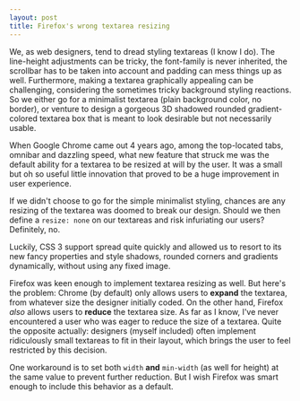 ```yaml
---
layout: post
title: Firefox's wrong textarea resizing
---
```


We, as web designers, tend to dread styling textareas (I know I do). The line-height adjustments can be tricky, the font-family is never inherited, the scrollbar has to be taken into account and padding can mess things up as well. Furthermore, making a textarea graphically appealing can be challenging, considering the sometimes tricky background styling reactions. So we either go for a minimalist textarea (plain background color, no border), or venture to design a gorgeous 3D shadowed rounded gradient-colored textarea box that is meant to look desirable but not necessarily usable.

When Google Chrome came out 4 years ago, among the top-located tabs, omnibar and dazzling speed, what new feature that struck me was the default ability for a textarea to be resized at will by the user. It was a small but oh so useful little innovation that proved to be a huge improvement in user experience.

If we didn't choose to go for the simple minimalist styling, chances are any resizing of the textarea was doomed to break our design. Should we then define a <code>resize: none</code> on our textareas and risk infuriating our users? Definitely, no.

Luckily, CSS 3 support spread quite quickly and allowed us to resort to its new fancy properties and style shadows, rounded corners and gradients dynamically, without using any fixed image.

Firefox was keen enough to implement textarea resizing as well. But here's the problem: Chrome (by default) only allows users to **expand** the textarea, from whatever size the designer initially coded. On the other hand, Firefox *also* allows users to **reduce** the textarea size. As far as I know, I've never encountered a user who was eager to reduce the size of a textarea. Quite the opposite actually: designers (myself included) often implement ridiculously small textareas to fit in their layout, which brings the user to feel restricted by this decision.

One workaround is to set both <code>width</code> **and** <code>min-width</code> (as well for height) at the same value to prevent further reduction. But I wish Firefox was smart enough to include this behavior as a default.